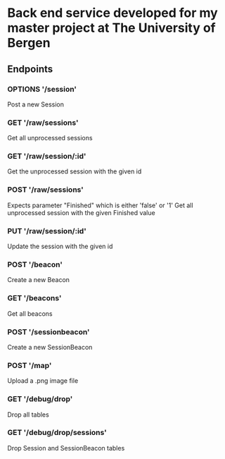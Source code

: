 # Back end service developed for my master project at The University of Bergen

## Endpoints

### OPTIONS '/session'
Post a new Session

### GET '/raw/sessions'
Get all unprocessed sessions

### GET '/raw/session/:id'
Get the unprocessed session with the given id

### POST '/raw/sessions'
Expects parameter "Finished" which is either 'false' or '1'
Get all unprocessed session with the given Finished value

### PUT '/raw/session/:id'
Update the session with the given id

### POST '/beacon'
Create a new Beacon

### GET '/beacons'
Get all beacons

### POST '/sessionbeacon'
Create a new SessionBeacon

### POST '/map'
Upload a .png image file

### GET '/debug/drop'
Drop all tables

### GET '/debug/drop/sessions'
Drop Session and SessionBeacon tables
